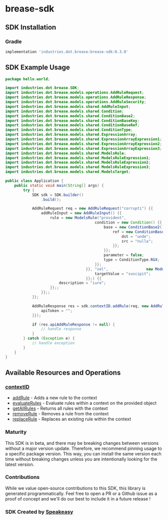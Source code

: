 # brease-sdk

<!-- Start SDK Installation -->
## SDK Installation

### Gradle

```groovy
implementation 'industries.dot.brease:brease-sdk:0.3.0'
```
<!-- End SDK Installation -->

## SDK Example Usage
<!-- Start SDK Example Usage -->
```java
package hello.world;

import industries.dot.brease.SDK;
import industries.dot.brease.models.operations.AddRuleRequest;
import industries.dot.brease.models.operations.AddRuleResponse;
import industries.dot.brease.models.operations.AddRuleSecurity;
import industries.dot.brease.models.shared.AddRuleInput;
import industries.dot.brease.models.shared.Condition;
import industries.dot.brease.models.shared.ConditionBase2;
import industries.dot.brease.models.shared.ConditionBaseKey;
import industries.dot.brease.models.shared.ConditionBaseRef;
import industries.dot.brease.models.shared.ConditionType;
import industries.dot.brease.models.shared.ExpressionArray;
import industries.dot.brease.models.shared.ExpressionArrayExpression1;
import industries.dot.brease.models.shared.ExpressionArrayExpression2;
import industries.dot.brease.models.shared.ExpressionArrayExpression3;
import industries.dot.brease.models.shared.ModelsRule;
import industries.dot.brease.models.shared.ModelsRuleExpression1;
import industries.dot.brease.models.shared.ModelsRuleExpression2;
import industries.dot.brease.models.shared.ModelsRuleExpression3;
import industries.dot.brease.models.shared.ModelsTarget;

public class Application {
    public static void main(String[] args) {
        try {
            SDK sdk = SDK.builder()
                .build();

            AddRuleRequest req = new AddRuleRequest("corrupti") {{
                addRuleInput = new AddRuleInput() {{
                    rule = new ModelsRule("provident",                 new ModelsRuleExpression3() {{
                                        condition = new Condition() {{
                                            base = new ConditionBase2() {{
                                                ref = new ConditionBaseRef() {{
                                                    dst = "unde";
                                                    src = "nulla";
                                                }};
                                            }};
                                            parameter = false;
                                            type = ConditionType.RGX;
                                        }};
                                    }}, "vel",                 new ModelsTarget("error", "deserunt") {{
                                        targetValue = "suscipit";
                                    }};) {{
                        description = "iure";
                    }};;
                }};;
            }};            

            AddRuleResponse res = sdk.contextID.addRule(req, new AddRuleSecurity("magnam") {{
                apiToken = "";
            }});

            if (res.apiAddRuleResponse != null) {
                // handle response
            }
        } catch (Exception e) {
            // handle exception
        }
    }
}
```
<!-- End SDK Example Usage -->

<!-- Start SDK Available Operations -->
## Available Resources and Operations


### [contextID](docs/contextid/README.md)

* [addRule](docs/contextid/README.md#addrule) - Adds a new rule to the context
* [evaluateRules](docs/contextid/README.md#evaluaterules) - Evaluate rules within a context on the provided object
* [getAllRules](docs/contextid/README.md#getallrules) - Returns all rules with the context
* [removeRule](docs/contextid/README.md#removerule) - Removes a rule from the context
* [replaceRule](docs/contextid/README.md#replacerule) - Replaces an existing rule within the context
<!-- End SDK Available Operations -->

### Maturity

This SDK is in beta, and there may be breaking changes between versions without a major version update. Therefore, we recommend pinning usage 
to a specific package version. This way, you can install the same version each time without breaking changes unless you are intentionally 
looking for the latest version.

### Contributions

While we value open-source contributions to this SDK, this library is generated programmatically. 
Feel free to open a PR or a Github issue as a proof of concept and we'll do our best to include it in a future release !

### SDK Created by [Speakeasy](https://docs.speakeasyapi.dev/docs/using-speakeasy/client-sdks)
